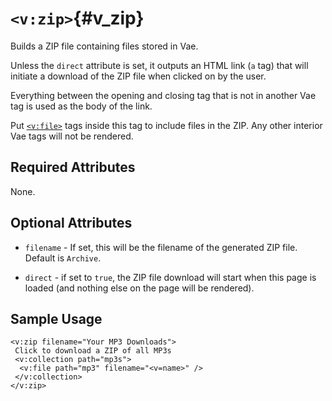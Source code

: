 # `<v:zip>`{#v_zip}

Builds a ZIP file containing files stored in Vae.

Unless the `direct` attribute is set, it outputs an HTML link (`a` tag)
that will initiate a download of the ZIP file when clicked on by the
user.

Everything between the opening and closing tag that is not in another
Vae tag is used as the body of the link.

Put [`<v:file>`](#v_file) tags inside this tag to include files in the
ZIP. Any other interior Vae tags will not be rendered.

## Required Attributes

None.

## Optional Attributes

-   `filename` - If set, this will be the filename of the generated
    ZIP file. Default is `Archive`.

-   `direct` - if set to `true`, the ZIP file download will start when
    this page is loaded (and nothing else on the page will be rendered).

## Sample Usage

    <v:zip filename="Your MP3 Downloads">
     Click to download a ZIP of all MP3s
     <v:collection path="mp3s">
      <v:file path="mp3" filename="<v=name>" />
     </v:collection>
    </v:zip>
